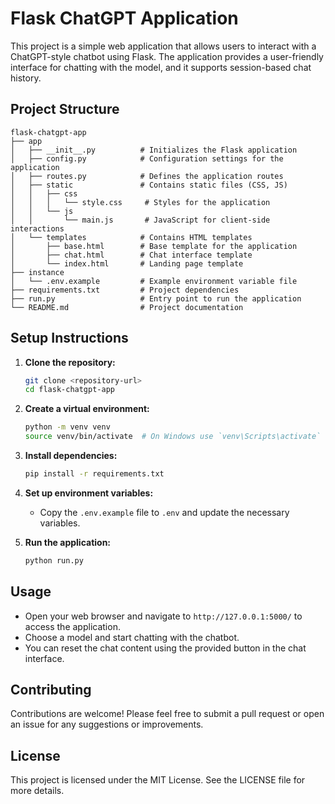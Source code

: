 # Flask ChatGPT Application

This project is a simple web application that allows users to interact with a ChatGPT-style chatbot using Flask. The application provides a user-friendly interface for chatting with the model, and it supports session-based chat history.

## Project Structure

```
flask-chatgpt-app
├── app
│   ├── __init__.py          # Initializes the Flask application
│   ├── config.py            # Configuration settings for the application
│   ├── routes.py            # Defines the application routes
│   ├── static               # Contains static files (CSS, JS)
│   │   ├── css
│   │   │   └── style.css     # Styles for the application
│   │   └── js
│   │       └── main.js       # JavaScript for client-side interactions
│   └── templates            # Contains HTML templates
│       ├── base.html        # Base template for the application
│       ├── chat.html        # Chat interface template
│       └── index.html       # Landing page template
├── instance
│   └── .env.example         # Example environment variable file
├── requirements.txt         # Project dependencies
├── run.py                   # Entry point to run the application
└── README.md                # Project documentation
```

## Setup Instructions

1. **Clone the repository:**
   ```bash
   git clone <repository-url>
   cd flask-chatgpt-app
   ```

2. **Create a virtual environment:**
   ```bash
   python -m venv venv
   source venv/bin/activate  # On Windows use `venv\Scripts\activate`
   ```

3. **Install dependencies:**
   ```bash
   pip install -r requirements.txt
   ```

4. **Set up environment variables:**
   - Copy the `.env.example` file to `.env` and update the necessary variables.

5. **Run the application:**
   ```bash
   python run.py
   ```

## Usage

- Open your web browser and navigate to `http://127.0.0.1:5000/` to access the application.
- Choose a model and start chatting with the chatbot.
- You can reset the chat content using the provided button in the chat interface.

## Contributing

Contributions are welcome! Please feel free to submit a pull request or open an issue for any suggestions or improvements.

## License

This project is licensed under the MIT License. See the LICENSE file for more details.